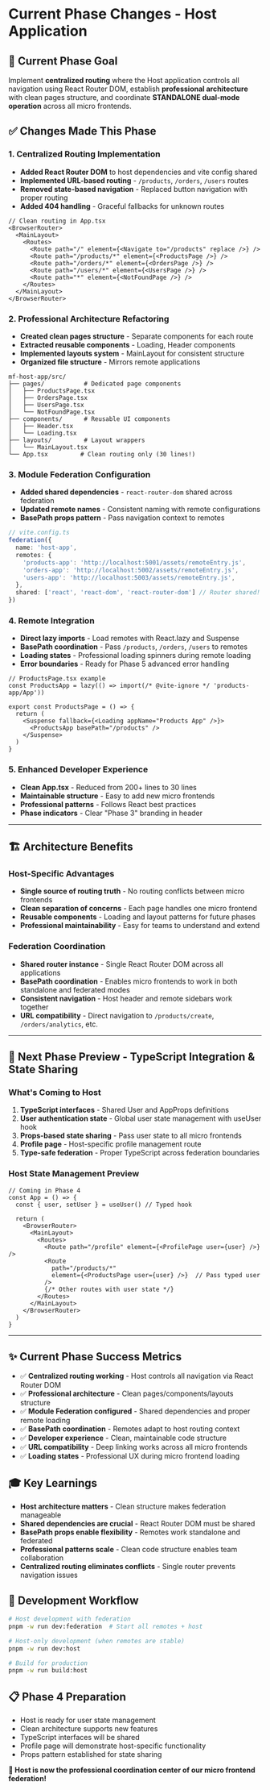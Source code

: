 # Current Phase Changes - Host Application

## 🎯 **Current Phase Goal**
Implement **centralized routing** where the Host application controls all navigation using React Router DOM, establish **professional architecture** with clean pages structure, and coordinate **STANDALONE dual-mode operation** across all micro frontends.

## ✅ **Changes Made This Phase**

### **1. Centralized Routing Implementation**
- **Added React Router DOM** to host dependencies and vite config shared
- **Implemented URL-based routing** - `/products`, `/orders`, `/users` routes
- **Removed state-based navigation** - Replaced button navigation with proper routing
- **Added 404 handling** - Graceful fallbacks for unknown routes

```tsx
// Clean routing in App.tsx
<BrowserRouter>
  <MainLayout>
    <Routes>
      <Route path="/" element={<Navigate to="/products" replace />} />
      <Route path="/products/*" element={<ProductsPage />} />
      <Route path="/orders/*" element={<OrdersPage />} />
      <Route path="/users/*" element={<UsersPage />} />
      <Route path="*" element={<NotFoundPage />} />
    </Routes>
  </MainLayout>
</BrowserRouter>
```

### **2. Professional Architecture Refactoring**
- **Created clean pages structure** - Separate components for each route
- **Extracted reusable components** - Loading, Header components
- **Implemented layouts system** - MainLayout for consistent structure
- **Organized file structure** - Mirrors remote applications

```
mf-host-app/src/
├── pages/           # Dedicated page components
│   ├── ProductsPage.tsx
│   ├── OrdersPage.tsx
│   ├── UsersPage.tsx
│   └── NotFoundPage.tsx
├── components/      # Reusable UI components  
│   ├── Header.tsx
│   └── Loading.tsx
├── layouts/         # Layout wrappers
│   └── MainLayout.tsx
└── App.tsx         # Clean routing only (30 lines!)
```

### **3. Module Federation Configuration**
- **Added shared dependencies** - `react-router-dom` shared across federation
- **Updated remote names** - Consistent naming with remote configurations
- **BasePath props pattern** - Pass navigation context to remotes

```typescript
// vite.config.ts
federation({
  name: 'host-app',
  remotes: {
    'products-app': 'http://localhost:5001/assets/remoteEntry.js',
    'orders-app': 'http://localhost:5002/assets/remoteEntry.js',
    'users-app': 'http://localhost:5003/assets/remoteEntry.js',
  },
  shared: ['react', 'react-dom', 'react-router-dom'] // Router shared!
})
```

### **4. Remote Integration**
- **Direct lazy imports** - Load remotes with React.lazy and Suspense
- **BasePath coordination** - Pass `/products`, `/orders`, `/users` to remotes
- **Loading states** - Professional loading spinners during remote loading
- **Error boundaries** - Ready for Phase 5 advanced error handling

```tsx
// ProductsPage.tsx example
const ProductsApp = lazy(() => import(/* @vite-ignore */ 'products-app/App'))

export const ProductsPage = () => {
  return (
    <Suspense fallback={<Loading appName="Products App" />}>
      <ProductsApp basePath="/products" />
    </Suspense>
  )
}
```

### **5. Enhanced Developer Experience**
- **Clean App.tsx** - Reduced from 200+ lines to 30 lines
- **Maintainable structure** - Easy to add new micro frontends
- **Professional patterns** - Follows React best practices
- **Phase indicators** - Clear "Phase 3" branding in header

---

## 🏗️ **Architecture Benefits**

### **Host-Specific Advantages**
- **Single source of routing truth** - No routing conflicts between micro frontends
- **Clean separation of concerns** - Each page handles one micro frontend
- **Reusable components** - Loading and layout patterns for future phases
- **Professional maintainability** - Easy for teams to understand and extend

### **Federation Coordination**
- **Shared router instance** - Single React Router DOM across all applications
- **BasePath coordination** - Enables micro frontends to work in both standalone and federated modes
- **Consistent navigation** - Host header and remote sidebars work together
- **URL compatibility** - Direct navigation to `/products/create`, `/orders/analytics`, etc.

---

## 🚀 **Next Phase Preview - TypeScript Integration & State Sharing**

### **What's Coming to Host**
1. **TypeScript interfaces** - Shared User and AppProps definitions
2. **User authentication state** - Global user state management with useUser hook
3. **Props-based state sharing** - Pass user state to all micro frontends
4. **Profile page** - Host-specific profile management route
5. **Type-safe federation** - Proper TypeScript across federation boundaries

### **Host State Management Preview**
```tsx
// Coming in Phase 4
const App = () => {
  const { user, setUser } = useUser() // Typed hook

  return (
    <BrowserRouter>
      <MainLayout>
        <Routes>
          <Route path="/profile" element={<ProfilePage user={user} />} />
          <Route 
            path="/products/*" 
            element={<ProductsPage user={user} />}  // Pass typed user
          />
          {/* Other routes with user state */}
        </Routes>
      </MainLayout>
    </BrowserRouter>
  )
}
```

---

## ✨ **Current Phase Success Metrics**
- ✅ **Centralized routing working** - Host controls all navigation via React Router DOM
- ✅ **Professional architecture** - Clean pages/components/layouts structure 
- ✅ **Module Federation configured** - Shared dependencies and proper remote loading
- ✅ **BasePath coordination** - Remotes adapt to host routing context
- ✅ **Developer experience** - Clean, maintainable code structure
- ✅ **URL compatibility** - Deep linking works across all micro frontends
- ✅ **Loading states** - Professional UX during micro frontend loading

## 🎓 **Key Learnings**
- **Host architecture matters** - Clean structure makes federation manageable
- **Shared dependencies are crucial** - React Router DOM must be shared
- **BasePath props enable flexibility** - Remotes work standalone and federated
- **Professional patterns scale** - Clean code structure enables team collaboration
- **Centralized routing eliminates conflicts** - Single router prevents navigation issues

## 🔧 **Development Workflow**
```bash
# Host development with federation
pnpm -w run dev:federation  # Start all remotes + host

# Host-only development (when remotes are stable)
pnpm -w run dev:host

# Build for production
pnpm -w run build:host
```

## 📋 **Phase 4 Preparation**
- Host is ready for user state management
- Clean architecture supports new features
- TypeScript interfaces will be shared
- Profile page will demonstrate host-specific functionality
- Props pattern established for state sharing

**🎯 Host is now the professional coordination center of our micro frontend federation!**